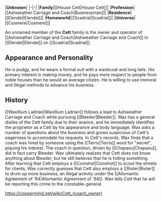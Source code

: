 |**Unknown**|
|-|-|
|**Family**|[[House Cett\|House Cett]]|
|**Profession**|[[Ashweather Carriage and Coach\|Businessman]]|
|**Residence**|[[Elendel\|Elendel]]|
|**Homeworld**|[[Scadrial\|Scadrial]]|
|**Universe**|[[Cosmere\|Cosmere]]|

An unnamed member of the **Cett** family is the owner and operator of [[Ashweather Carriage and Coach\|Ashweather Carriage and Coach]] in [[Elendel\|Elendel]] on [[Scadrial\|Scadrial]].

## Appearance and Personality
He is pudgy, and he wears a formal suit with a waistcoat and long tails. His primary interest is making money, and he pays more respect to people from noble houses than he would an average citizen. He is willing to use immoral and illegal methods to advance his business.

## History
[[Waxillium Ladrian\|Waxillium Ladrian]] follows a lead to Ashweather Carriage and Coach while pursuing [[Bleeder\|Bleeder]]. Wax has a general dislike of the Cett family due to their avarice, and he immediately identifies the proprietor as a Cett by his appearance and body language. Wax asks a number of questions about the business and grows suspicious of Cett's eagerness to accomodate his requests. In Cett's records, Wax finds that a coach was hired by someone using the [[Terris\|Terris]] word for "secret", piquing his interest. The coach in question, driven by [[Chapaou\|Chapaou]], did in fact carry Bleeder.
Wax ultimately realizes that Cett does not know anything about Bleeder, but he still believes that he is hiding something. After learning that Cett employs a [[Coinshot\|Coinshot]] to scout the streets for clients, Wax correctly guesses that Cett also employs a [[Rioter\|Rioter]] to drum up more business, an illegal activity under the [[Allomantic Agreement of '94\|Allomantic Agreement of '94]]. Wax tells Cett that he will be reporting this crime to the constable-general.



https://coppermind.net/wiki/Cett_(coach_owner)